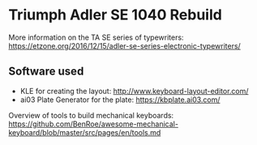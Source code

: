 # Triumph Adler SE 1040 Rebuild
More information on the TA SE series of typewriters: https://etzone.org/2016/12/15/adler-se-series-electronic-typewriters/

## Software used
* KLE for creating the layout: http://www.keyboard-layout-editor.com/
* ai03 Plate Generator for the plate: https://kbplate.ai03.com/

Overview of tools to build mechanical keyboards: https://github.com/BenRoe/awesome-mechanical-keyboard/blob/master/src/pages/en/tools.md


